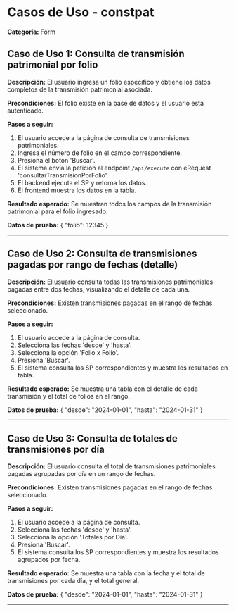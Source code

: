 # Casos de Uso - constpat

**Categoría:** Form

## Caso de Uso 1: Consulta de transmisión patrimonial por folio

**Descripción:** El usuario ingresa un folio específico y obtiene los datos completos de la transmisión patrimonial asociada.

**Precondiciones:**
El folio existe en la base de datos y el usuario está autenticado.

**Pasos a seguir:**
1. El usuario accede a la página de consulta de transmisiones patrimoniales.
2. Ingresa el número de folio en el campo correspondiente.
3. Presiona el botón 'Buscar'.
4. El sistema envía la petición al endpoint `/api/execute` con eRequest 'consultarTransmisionPorFolio'.
5. El backend ejecuta el SP y retorna los datos.
6. El frontend muestra los datos en la tabla.

**Resultado esperado:**
Se muestran todos los campos de la transmisión patrimonial para el folio ingresado.

**Datos de prueba:**
{ "folio": 12345 }

---

## Caso de Uso 2: Consulta de transmisiones pagadas por rango de fechas (detalle)

**Descripción:** El usuario consulta todas las transmisiones patrimoniales pagadas entre dos fechas, visualizando el detalle de cada una.

**Precondiciones:**
Existen transmisiones pagadas en el rango de fechas seleccionado.

**Pasos a seguir:**
1. El usuario accede a la página de consulta.
2. Selecciona las fechas 'desde' y 'hasta'.
3. Selecciona la opción 'Folio x Folio'.
4. Presiona 'Buscar'.
5. El sistema consulta los SP correspondientes y muestra los resultados en tabla.

**Resultado esperado:**
Se muestra una tabla con el detalle de cada transmisión y el total de folios en el rango.

**Datos de prueba:**
{ "desde": "2024-01-01", "hasta": "2024-01-31" }

---

## Caso de Uso 3: Consulta de totales de transmisiones por día

**Descripción:** El usuario consulta el total de transmisiones patrimoniales pagadas agrupadas por día en un rango de fechas.

**Precondiciones:**
Existen transmisiones pagadas en el rango de fechas seleccionado.

**Pasos a seguir:**
1. El usuario accede a la página de consulta.
2. Selecciona las fechas 'desde' y 'hasta'.
3. Selecciona la opción 'Totales por Día'.
4. Presiona 'Buscar'.
5. El sistema consulta los SP correspondientes y muestra los resultados agrupados por fecha.

**Resultado esperado:**
Se muestra una tabla con la fecha y el total de transmisiones por cada día, y el total general.

**Datos de prueba:**
{ "desde": "2024-01-01", "hasta": "2024-01-31" }

---

